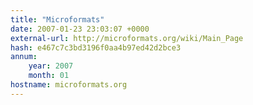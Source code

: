 ```yaml
---
title: "Microformats"
date: 2007-01-23 23:03:07 +0000
external-url: http://microformats.org/wiki/Main_Page
hash: e467c7c3bd3196f0aa4b97ed42d2bce3
annum:
    year: 2007
    month: 01
hostname: microformats.org
---
```



